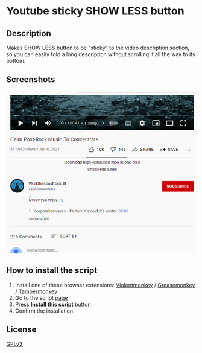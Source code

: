 # Youtube sticky SHOW LESS button

## Description

Makes SHOW LESS button to be "sticky" to the video description section, so you can easily fold a long description without scrolling it all the way to its bottom.

## Screenshots

![youtube sticky show less button](https://github.com/t1ml3arn-userscript-js/Youtube-sticky-SHOW-LESS-button/raw/master/youtube_sticky_show_less_button.gif)

## How to install the script

1. Install one of these browser extensions: [Violentmonkey](https://violentmonkey.github.io/get-it/) / [Greasemonkey](https://www.greasespot.net/) / [Tampermonkey](https://tampermonkey.net/)
2. Go to the script [page](REPLACE_IT_WITH_THE_LINK_TO_YOUR_SCRIPT_ON_GREASYFORK.ORG)
3. Press **Install this script** button
4. Confirm the installation

## License

[GPLv3](https://www.gnu.org/licenses/gpl-3.0-standalone.html)